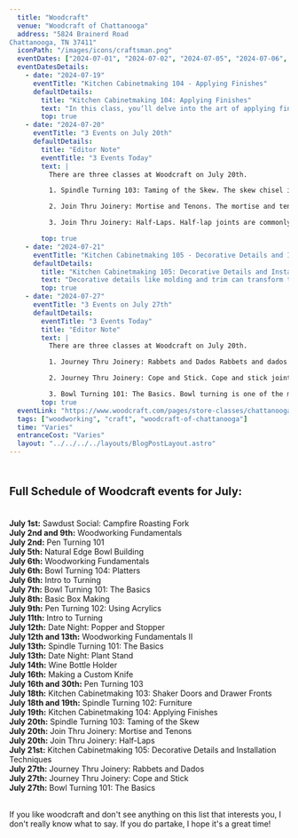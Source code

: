```yaml
---
  title: "Woodcraft"
  venue: "Woodcraft of Chattanooga"
  address: "5824 Brainerd Road
Chattanooga, TN 37411"
  iconPath: "/images/icons/craftsman.png"
  eventDates: ["2024-07-01", "2024-07-02", "2024-07-05", "2024-07-06", "2024-07-07", "2024-07-08", "2024-07-09", "2024-07-11", "2024-07-12", "2024-07-13", "2024-07-14", "2024-07-16", "2024-07-18", "2024-07-19", "2024-07-20", "2024-07-21", "2024-07-27"]
  eventDatesDetails:
    - date: "2024-07-19"
      eventTitle: "Kitchen Cabinetmaking 104 - Applying Finishes"
      defaultDetails:
        title: "Kitchen Cabinetmaking 104: Applying Finishes"
        text: "In this class, you’ll delve into the art of applying finishes to your woodworking projects, a crucial step that not only enhances the appearance of your work but also protects it from wear and tear. Here’s what you can expect to learn about oil finishes, varnishes and polyurethanes, stains and dyes, among other techniques."
        top: true
    - date: "2024-07-20"
      eventTitle: "3 Events on July 20th"
      defaultDetails:
        title: "Editor Note"
        eventTitle: "3 Events Today"
        text: |
          There are three classes at Woodcraft on July 20th.

          1. Spindle Turning 103: Taming of the Skew. The skew chisel is considered one of the most versatile tools in woodturning but also one of the most challenging to master. This class will focus on safe and effective techniques for using the skew chisel to create detailed and precise spindle work.

          2. Join Thru Joinery: Mortise and Tenons. The mortise and tenon joint is one of the strongest and oldest woodworking joints, used in furniture making for thousands of years. Students will practice creating these joints by hand and machine, ensuring tight fits and structural integrity.

          3. Join Thru Joinery: Half-Laps. Half-lap joints are commonly used in framing, cabinetry, and furniture for their simplicity and strength. The class will cover the different types of half-lap joints and their applications in various woodworking projects.

        top: true
    - date: "2024-07-21"
      eventTitle: "Kitchen Cabinetmaking 105 - Decorative Details and Installation Techniques"
      defaultDetails:
        title: "Kitchen Cabinetmaking 105: Decorative Details and Installation Techniques"
        text: "Decorative details like molding and trim can transform the look of kitchen cabinets, adding a touch of elegance and personal style. This session will teach students how to add decorative elements and the best practices for installing cabinets securely."
        top: true
    - date: "2024-07-27"
      eventTitle: "3 Events on July 27th"
      defaultDetails:
        eventTitle: "3 Events Today"
        title: "Editor Note"
        text: |
          There are three classes at Woodcraft on July 20th.

          1. Journey Thru Joinery: Rabbets and Dados Rabbets and dados are essential joints in cabinet and bookshelf construction, providing strong, hidden connections. Participants will learn the precise techniques for cutting these joints using both hand tools and power tools.

          2. Journey Thru Joinery: Cope and Stick. Cope and stick joints are commonly used in frame and panel construction, especially for cabinet doors. This class will demonstrate the process of creating these joints, which involve intricate cutting and fitting for a seamless finish.

          3. Bowl Turning 101: The Basics. Bowl turning is one of the most popular forms of woodturning, allowing for creative expression through shape and wood grain. Beginners will learn the fundamentals of bowl turning, including selecting wood, tool usage, and finishing techniques to create a beautiful, functional bowl.
        top: true
  eventLink: "https://www.woodcraft.com/pages/store-classes/chattanooga"
  tags: ["woodworking", "craft", "woodcraft-of-chattanooga"]
  time: "Varies"
  entranceCost: "Varies"
  layout: "../../../../layouts/BlogPostLayout.astro"
---
```



<br>
<b><p style="font-size: 20px;">Full Schedule of Woodcraft events for July:</p></b>
<br>
<b class="2024-07-01">July 1st:</b> Sawdust Social: Campfire Roasting Fork
<br>
<b class="2024-07-09 2024-07-02">July 2nd and 9th:</b> Woodworking Fundamentals
<br>
<b class="2024-07-02">July 2nd:</b> Pen Turning 101
<br>
<b class="2024-07-05">July 5th:</b> Natural Edge Bowl Building
<br>
<b class="2024-07-06">July 6th:</b> Woodworking Fundamentals
<br>
<b class="2024-07-06">July 6th:</b> Bowl Turning 104: Platters
<br>
<b class="2024-07-06">July 6th:</b> Intro to Turning
<br>
<b class="2024-07-07">July 7th:</b> Bowl Turning 101: The Basics
<br>
<b class="2024-07-08">July 8th:</b> Basic Box Making
<br>
<b class="2024-07-09">July 9th:</b> Pen Turning 102: Using Acrylics
<br>
<b class="2024-07-11">July 11th:</b> Intro to Turning
<br>
<b class="2024-07-12">July 12th:</b> Date Night: Popper and Stopper
<br>
<b class="2024-07-12 2024-07-13">July 12th and 13th:</b> Woodworking Fundamentals II
<br>
<b class="2024-07-13">July 13th:</b> Spindle Turning 101: The Basics
<br>
<b class="2024-07-13">July 13th:</b> Date Night: Plant Stand
<br>
<b class="2024-07-14">July 14th:</b> Wine Bottle Holder
<br>
<b class="2024-07-16">July 16th:</b> Making a Custom Knife
<br>
<b class="2024-07-19 2024-07-30">July 16th and 30th:</b> Pen Turning 103
<br>
<b class="2024-07-18">July 18th:</b> Kitchen Cabinetmaking 103: Shaker Doors and Drawer Fronts
<br>
<b class="2024-07-19 2024-07-18">July 18th and 19th:</b> Spindle Turning 102: Furniture
<br>
<b class="2024-07-19">July 19th:</b> Kitchen Cabinetmaking 104: Applying Finishes
<br>
<b class="2024-07-20">July 20th:</b> Spindle Turning 103: Taming of the Skew
<br>
<b class="2024-07-20">July 20th:</b> Join Thru Joinery: Mortise and Tenons
<br>
<b class="2024-07-20">July 20th:</b> Join Thru Joinery: Half-Laps
<br>
<b class="2024-07-21">July 21st:</b> Kitchen Cabinetmaking 105: Decorative Details and Installation Techniques
<br>
<b class="2024-07-27">July 27th:</b> Journey Thru Joinery: Rabbets and Dados
<br>
<b class="2024-07-27">July 27th:</b> Journey Thru Joinery: Cope and Stick
<br>
<b class="2024-07-27">July 27th:</b> Bowl Turning 101: The Basics
<br><br>

If you like woodcraft and don't see anything on this list that interests you, I don't really know what to say. If you do partake, I hope it's a great time!

<script is:inline>
  let pathSplit = window.location.pathname.split("/");
  let elId = pathSplit[pathSplit.length - 2];
  let els = document.getElementsByClassName(elId);
  
  Array.from(els).forEach((el) => el.classList.add("highlighted-date"));
</script>